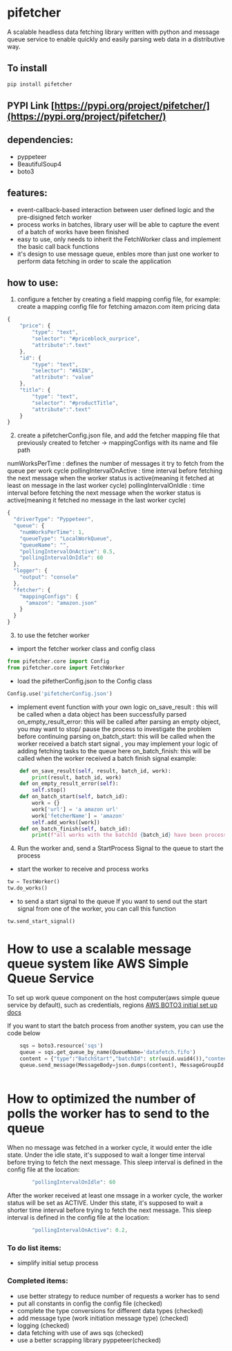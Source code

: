# pifetcher
A scalable headless data fetching library written with python and message queue service to enable quickly and easily parsing web data in a distributive way.

## To install
```bash
pip install pifetcher
```

## PYPI Link  [https://pypi.org/project/pifetcher/](https://pypi.org/project/pifetcher/)

## dependencies:
- pyppeteer
- BeautifulSoup4
- boto3

## features:

- event-callback-based interaction between user defined logic and the pre-disigned fetch worker
- process works in batches, library user will be able to capture the event of a batch of works have been finished
- easy to use, only needs to inherit the FetchWorker class and implement the basic call back functions
- it's design to use message queue, enbles more than just one worker to perform data fetching in order to scale the application 

## how to use:


1. configure a fetcher by creating a field mapping config file, for example:
create a mapping config file for fetching amazon.com item pricing data

```javascript
{
    "price": {
        "type": "text",
        "selector": "#priceblock_ourprice",
        "attribute":".text"
    },
    "id": {
        "type": "text",
        "selector": "#ASIN",
        "attribute": "value"
    },
    "title": {
        "type": "text",
        "selector": "#productTitle",
        "attribute":".text"
    }
}
```
2. create a pifetcherConfig.json file, and add the fetcher mapping file that previously created to fetcher -> mappingConfigs with its name and file path 

numWorksPerTime : defines the number of messages it try to fetch from the queue per work cycle
pollingIntervalOnActive : time interval before fetching the next message when the worker status is active(meaning it fetched at least on message in the last worker cycle)
pollingIntervalOnIdle : time interval before fetching the next message when the worker status is active(meaning it fetched no message in the last worker cycle)

```javascript
{
  "driverType": "Pyppeteer",
  "queue": {
    "numWorksPerTime": 1,
    "queueType": "LocalWorkQueue",
    "queueName": "",
    "pollingIntervalOnActive": 0.5,
    "pollingIntervalOnIdle": 60
  },
  "logger": {
    "output": "console"
  },
  "fetcher": {
    "mappingConfigs": {
      "amazon": "amazon.json"
    }
  }
}
```
3.  to use the fetcher worker
- import the fetcher worker class and config class 
```python
from pifetcher.core import Config
from pifetcher.core import FetchWorker
```
- load the pifetherConfig.json to the Config class
```python
Config.use('pifetcherConfig.json')
```

- implement event function with your own logic
on_save_result : this will be called when a data object has been successfully parsed
on_empty_result_error: this will be called after parsing an empty object, you may want to stop/ pause the process to investigate the problem before continuing parsing
on_batch_start: this will be called when the worker received a batch start signal , you may implement your logic of adding fetching tasks to the queue here
on_batch_finish: this will be called when the worker received a batch finish signal
example:
```python
    def on_save_result(self, result, batch_id, work):
        print(result, batch_id, work)
    def on_empty_result_error(self):
        self.stop()
    def on_batch_start(self, batch_id):
        work = {}
        work['url'] = 'a amazon url'
        work['fetcherName'] = 'amazon'
        self.add_works([work])
    def on_batch_finish(self, batch_id):
        print(f"all works with the batchId {batch_id} have been processed")
```
4. Run the worker and, send a StartProcess Signal to the queue to start the process

- start the worker to receive and process works

```python
tw = TestWorker()
tw.do_works()
```

- to send a start signal to the queue
If you want to send out the start signal from one of the worker, you can call this function
```python
tw.send_start_signal()
```

# How to use a scalable message queue system like AWS Simple Queue Service

To set up work queue component on the host computer(aws simple queue service by default), such as credentials, regions
[AWS BOTO3 initial set up docs](https://boto3.amazonaws.com/v1/documentation/api/latest/guide/quickstart.html)

If you want to start the batch process from another system, you can use the code below
```python
    sqs = boto3.resource('sqs')
    queue = sqs.get_queue_by_name(QueueName='datafetch.fifo')
    content = {"type":"BatchStart","batchId": str(uuid.uuid4()),"content":{}}
    queue.send_message(MessageBody=json.dumps(content), MessageGroupId = "FetchWork", MessageDeduplicationId = str(time.time()).replace(".",""))
    
``` 

# How to optimized the number of polls the worker has to send to the queue

When no message was fetched in a worker cycle, it would enter the idle state. Under the idle state, it's supposed to wait a longer time interval before trying to fetch the next message. This sleep interval is defined in the config file at the location:
```javascript
        "pollingIntervalOnIdle": 60
```

After the worker received at least one mssage in a worker cycle, the worker status will be set as ACTIVE. Under this state, it's supposed to wait a shorter time interval before trying to fetch the next message. This sleep interval is defined in the config file at the location:
```javascript
        "pollingIntervalOnActive": 0.2,
```


### To do list items:
- simplify initial setup process

### Completed items:
- use better strategy to reduce number of requests a worker has to send
- put all constants in config the config file (checked)
- complete the type conversions for different data types (checked)
- add message type (work initiation message type) (checked)
- logging (checked)
- data fetching with use of aws sqs (checked)
- use a better scrapping library pyppeteer(checked)